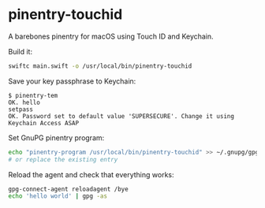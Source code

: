 # pinentry-touchid

A barebones pinentry for macOS using Touch ID and Keychain.

Build it:

```sh
swiftc main.swift -o /usr/local/bin/pinentry-touchid
```

Save your key passphrase to Keychain:

```
$ pinentry-tem
OK. hello
setpass
OK. Password set to default value 'SUPERSECURE'. Change it using Keychain Access ASAP
```

Set GnuPG pinentry program:

```sh
echo "pinentry-program /usr/local/bin/pinentry-touchid" >> ~/.gnupg/gpg-agent.conf
# or replace the existing entry
```

Reload the agent and check that everything works:

```sh
gpg-connect-agent reloadagent /bye
echo 'hello world' | gpg -as
```
